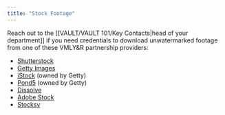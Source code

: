 ```yaml
---
title: "Stock Footage"
---
```

Reach out to the [[VAULT/VAULT 101/Key Contacts|head of your department]] if you need credentials to download unwatermarked footage from one of these VMLY&R partnership providers:

- [Shutterstock](https://enterprise.shutterstock.com/)
- [Getty Images](https://www.gettyimages.com)
- [iStock](https://www.istockphoto.com) (owned by Getty)
- [Pond5](https://www.pond5.com) (owned by Getty)
- [Dissolve](https://dissolve.com)
- [Adobe Stock](https://stock.adobe.com)
- [Stocksy](https://www.stocksy.com)
